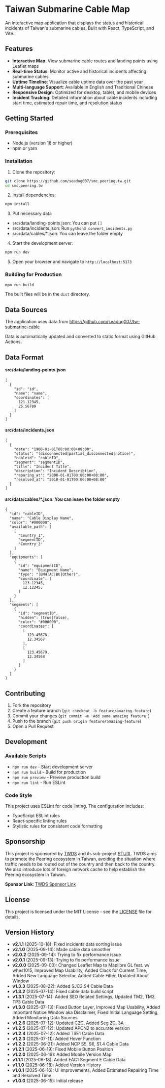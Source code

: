 # Taiwan Submarine Cable Map

An interactive map application that displays the status and historical incidents of Taiwan's submarine cables. Built with React, TypeScript, and Vite.

## Features

- **Interactive Map**: View submarine cable routes and landing points using Leaflet maps
- **Real-time Status**: Monitor active and historical incidents affecting submarine cables
- **Uptime Timeline**: Visualize cable uptime data over the past year
- **Multi-language Support**: Available in English and Traditional Chinese
- **Responsive Design**: Optimized for desktop, tablet, and mobile devices
- **Incident Tracking**: Detailed information about cable incidents including start time, estimated repair time, and resolution status

## Getting Started

### Prerequisites

- Node.js (version 18 or higher)
- npm or yarn

### Installation

1. Clone the repository:
```bash
git clone https://github.com/seadog007/smc.peering.tw.git
cd smc.peering.tw
```

2. Install dependencies:
```bash
npm install
```

3. Put necessary data
- src/data/landing-points.json: You can put `[]`
- src/data/incidents.json: Run `python3 convert_incidents.py`
- src/data/cables/*.json: You can leave the folder empty

4. Start the development server:
```bash
npm run dev
```

5. Open your browser and navigate to `http://localhost:5173`

### Building for Production

```bash
npm run build
```

The built files will be in the `dist` directory.

## Data Sources

The application uses data from https://github.com/seadog007/tw-submarine-cable

Data is automatically updated and converted to static format using GitHub Actions.

## Data Format
#### src/data/landing-points.json
```
[
  {
    "id": "id",
    "name": "name",
    "coordinates": [
      121.12345,
      25.56789
    ]
  }
]
```

#### src/data/incidents.json
```
[
  {
    "date": "1900-01-01T00:00:00+08:00",
    "status": "(disconnected|partial_disconnected|notice)",
    "cableid": "cableID",
    "segment": "segmentID",
    "title": "Incident Title",
    "description": "Incident Describtion",
    "reparing_at": "2000-01-01T00:00:00+08:00",
    "resolved_at": "2010-01-01T00:00:00+08:00"
  }
]
```

#### src/data/cables/*.json: You can leave the folder empty
```
{
  "id": "cableID",
  "name": "Cable Display Name",
  "color": "#000000",
  "available_path": [
    [
      "Country_1",
      "segmentID",
      "Country_2"
    ]
  ],
  "equipments": [
    {
      "id": "equipmentID",
      "name": "Equipment Name",
      "type": "(BMH|AC|BU|Other)",
      "coordinate": [
        123.12345,
        12.12345,
      ]
    }
  ],
  "segments": [
    {
      "id": "segmentID",
      "hidden": (true|false),
      "color": "#000000",
      "coordinates": [
        [
          123.45678,
          12.34567
        ],
        [
          123.45679,
          12.34568
        ]
      ]
    }
  ]
}
```

## Contributing

1. Fork the repository
2. Create a feature branch (`git checkout -b feature/amazing-feature`)
3. Commit your changes (`git commit -m 'Add some amazing feature'`)
4. Push to the branch (`git push origin feature/amazing-feature`)
5. Open a Pull Request

## Development

### Available Scripts

- `npm run dev` - Start development server
- `npm run build` - Build for production
- `npm run preview` - Preview production build
- `npm run lint` - Run ESLint

### Code Style

This project uses ESLint for code linting. The configuration includes:
- TypeScript ESLint rules
- React-specific linting rules
- Stylistic rules for consistent code formatting

## Sponsorship

This project is sponsored by [TWDS](https://www.twds.com.tw/) and its sub-project [STUIX](https://stuix.io/). TWDS aims to promote the Peering ecosystem in Taiwan, avoiding the situation where traffic needs to be routed out of the country and then back to the country. We also introduce lots of foreign network cache to help establish the Peering ecosystem in Taiwan.

**Sponsor Link**: [TWDS Sponsor Link](https://sponsor.twds.com.tw/)

## License

This project is licensed under the MIT License - see the [LICENSE](LICENSE) file for details.

## Version History

- **v2.1.1** (2025-10-18): Fixed incidents data sorting issue
- **v2.1.0** (2025-09-14): Made cable data smoother
- **v2.0.2** (2025-09-14): Trying to fix performance issue
- **v2.0.1** (2025-09-13): Trying to fix performance issue
- **v2.0.0** (2025-09-03): Changed Leaflet Map to Maplibre GL feat. w/ whes1015, Improved Map Usability, Added Clock for Current Time, Added New Language Selector, Added Cable Filter, Updated About Window
- **v1.3.3** (2025-08-22): Added SJC2 S4 Cable Data
- **v1.3.2** (2025-07-14): Fixed cable data build script
- **v1.3.1** (2025-07-14): Added SEO Related Settings, Updated TM2, TM3, TP3 Cable Data
- **v1.3.0** (2025-07-13): Fixed Button Layer, Improved Map Usability, Added Important Notice Window aka Disclaimer, Fixed Initial Language Setting, Added Monitoring Data Sources
- **v1.2.6** (2025-07-12): Updated C2C, Added Seg 2C, 3A
- **v1.2.5** (2025-07-12): Updated APCN2 to accurate version
- **v1.2.4** (2025-07-12): Added TSE1 Cable Data
- **v1.2.3** (2025-07-11): Added Hover Function 
- **v1.2.2** (2025-06-21): Added NCP S5, S6, S1.4 Cable Data
- **v1.2.1** (2025-06-19): Fixed Mobile Button Position
- **v1.2.0** (2025-06-19): Added Mobile Version Map
- **v1.1.1** (2025-06-18): Added EAC1 Segment E Cable Data
- **v1.1.0** (2025-06-18): Added Version History
- **v1.0.1** (2025-06-16): UI Improvements, Added Estimated Repairing Time and Resolved Time
- **v1.0.0** (2025-06-15): Initial release